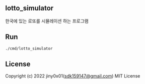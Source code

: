 ## lotto_simulator
한국에 있는 로또를 시뮬레이션 하는 프로그램

## Run
```bash
./cmd/lotto_simulator 
```

## License
Copyright (c) 2022 jiny0x01(sdk159147@gmail.com)
MIT License